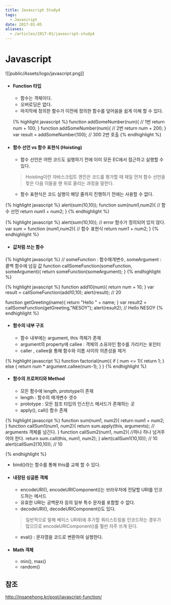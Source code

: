 ```yaml
---
title: Javascript Study4
tags:
  - Javascript
date: 2017-01-05
aliases: 
  - /articles/2017-01/javascript-study4
---
```


# **Javascript**
![[public/Assets/logo/javascript.png]]

- #### Function 타입
  - 함수는 객체이다.
  - 오버로딩은 없다.
  - 마지막에 정의한 함수가 이전에 정의한 함수를 덮어씀을 쉽게 이해 할 수 있다.

  {% highlight javascript %}
  function addSomeNumber(num){ // 1번
    return num + 100;
  }
  function addSomeNumber(num){ // 2번
    return num + 200;
  }
  var result = addSomeNumber(100); // 300  2번 호출
  {% endhighlight %}

- #### 함수 선언 vs 함수 표현식 (Hoisting)
  - 함수 선언은 어떤 코드도 실행하기 전에 이미 모든 EC에서 접근하고 실행할 수 있다.

  > Hoisting이란 자바스크립트 엔진은 코드를 평가할 때 제일 먼저 함수 선언을 찾은 다음 이들을 맨 위로 올리는 과정을 말한다.

  - 함수 표현식은 코드 실행이 해당 줄까지 진행하기 전에는 사용할 수 없다.

{% highlight javascript %}
alert(sum(10,10));
function sum(num1,num2){ // 함수 선언
  return num1 + num2;
}
{% endhighlight %}

{% highlight javascript %}
alert(sum(10,10)); // error 함수가 정의되어 있지 않다.
var sum = function (num1,num2){ // 함수 표현식
  return num1 + num2;
}
{% endhighlight %}

- #### 값처럼 쓰는 함수

{% highlight javascript %}
// someFunction : 함수매개변수,  someArgument : 콜백 함수에 넘길 값
function callSomeFunction(someFunction, someArgument){
  return someFunction(someArgument);
}
{% endhighlight %}

{% highlight javascript %}
function add10(num){
  return num + 10;
}
var result = callSomeFunction(add10,10);
alert(result); // 20

function getGreeting(name){
  return "Hello " + name;
}
var result2 = callSomeFunction(getGreeting,"NESOY");
alert(result2); // Hello NESOY
{% endhighlight %}

- #### 함수의 내부 구조
  - 함수 내부에는 argument, this 객체가 존재
  - argument의 property에 callee : 객체의 소유자인 함수를 가리키는 포인터
  - caller , callee을 통해 함수와 이름 사이의 의존성을 제거

{% highlight javascript %}
function factorial(num){
  if ( num <= 1){
    return 1;
  } else {
    return num * argument.callee(num-1);
  }
}
{% endhighlight %}

- #### 함수의 프로퍼티와 Method
  - 모든 함수에 length, prototype이 존재
  - length : 함수의 매개변수 갯수
  - prototype : 모든 참조 타입의 인스턴스 메서드가 존재하는 곳
  - apply(), call() 함수 존재

{% highlight javascript %}
  function sum(num1, num2){
    return num1 + num2;
  }
  function callSum1(num1, num2){
    return sum.apply(this, arguments);  // arguments 객체를 넘긴다.
  }
  function callSum2(num1, num2){ //하나 하나 넘겨주어야 한다.
    return sum.call(this, num1, num2);
  }
  alert(callSum1(10,10)); // 10
  alert(callSum2(10,10)); // 10

{% endhighlight %}

  - bind()라는 함수를 통해 this를 교체 할 수 있다.

- #### 내장된 싱글톤 객체
  - encodeURI(), encodeURIComponent()는 브라우저에 전달할 URI를 인코드하는 메서드
  - 유효한 URI는 공백문자 등의 일부 특수 문자를 포함할 수 없다.
  - decodeURI(), decodeURIComponent()도 있다.

  > 일반적으로 말해 베이스 URI뒤에 추가할 쿼리스트링을 인코드하는 경우가 많으므로 encodeURIComponent()를 훨씬 자주 쓰게 된다.

  - eval() : 문자열을 코드로 변환하여 실행한다.

- #### Math 객체
  - min(), max()
  - random()

## 참조
<http://insanehong.kr/post/javascript-function/>
